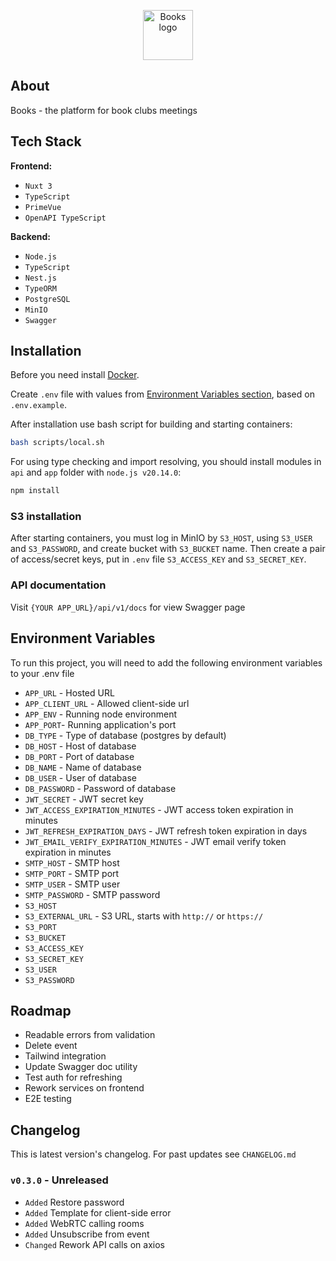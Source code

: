 <p align="center"><img src="https://i.ibb.co/n89g46j/orange-book-1f4d9.png" width="80" alt="Books logo"></p>

## About

Books - the platform for book clubs meetings

## Tech Stack

**Frontend:**

-   `Nuxt 3`
-   `TypeScript`
-   `PrimeVue`
-   `OpenAPI TypeScript`

**Backend:**

-   `Node.js`
-   `TypeScript`
-   `Nest.js`
-   `TypeORM`
-   `PostgreSQL`
-   `MinIO`
-   `Swagger`

## Installation

Before you need install [Docker](https://www.docker.com/).

Create `.env` file with values from <a href="#env-variables">Environment Variables section</a>, based on `.env.example`.

After installation use bash script for building and starting containers:

```bash
bash scripts/local.sh
```

For using type checking and import resolving, you should install modules in `api` and `app` folder with `node.js v20.14.0`:

```bash
npm install
```

### S3 installation

After starting containers, you must log in MinIO by `S3_HOST`, using `S3_USER` and `S3_PASSWORD`, and create bucket with `S3_BUCKET` name. Then create a pair of access/secret keys, put in `.env` file `S3_ACCESS_KEY` and `S3_SECRET_KEY`.

### API documentation

Visit `{YOUR APP_URL}/api/v1/docs` for view Swagger page

<a name="env-variables"></a>

## Environment Variables

To run this project, you will need to add the following environment variables to your .env file

-   `APP_URL` - Hosted URL
-   `APP_CLIENT_URL` - Allowed client-side url
-   `APP_ENV` - Running node environment
-   `APP_PORT`- Running application's port
-   `DB_TYPE` - Type of database (postgres by default)
-   `DB_HOST` - Host of database
-   `DB_PORT` - Port of database
-   `DB_NAME` - Name of database
-   `DB_USER` - User of database
-   `DB_PASSWORD` - Password of database
-   `JWT_SECRET` - JWT secret key
-   `JWT_ACCESS_EXPIRATION_MINUTES` - JWT access token expiration in minutes
-   `JWT_REFRESH_EXPIRATION_DAYS` - JWT refresh token expiration in days
-   `JWT_EMAIL_VERIFY_EXPIRATION_MINUTES` - JWT email verify token expiration in minutes
-   `SMTP_HOST` - SMTP host
-   `SMTP_PORT` - SMTP port
-   `SMTP_USER` - SMTP user
-   `SMTP_PASSWORD` - SMTP password
-   `S3_HOST`
-   `S3_EXTERNAL_URL` - S3 URL, starts with `http://` or `https://`
-   `S3_PORT`
-   `S3_BUCKET`
-   `S3_ACCESS_KEY`
-   `S3_SECRET_KEY`
-   `S3_USER`
-   `S3_PASSWORD`

## Roadmap

-   Readable errors from validation
-   Delete event
-   Tailwind integration
-   Update Swagger doc utility
-   Test auth for refreshing
-   Rework services on frontend
-   E2E testing

## Changelog

This is latest version's changelog. For past updates see `CHANGELOG.md`

### `v0.3.0` - Unreleased

- `Added` Restore password
- `Added` Template for client-side error
- `Added` WebRTC calling rooms
- `Added` Unsubscribe from event
- `Changed` Rework API calls on axios
